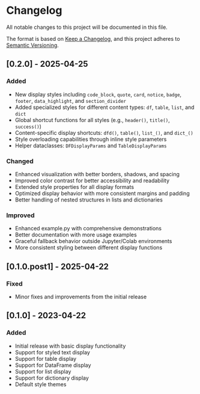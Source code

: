 # Changelog

All notable changes to this project will be documented in this file.

The format is based on [Keep a Changelog](https://keepachangelog.com/en/1.0.0/),
and this project adheres to [Semantic Versioning](https://semver.org/spec/v2.0.0.html).

## [0.2.0] - 2025-04-25

### Added
- New display styles including `code_block`, `quote`, `card`, `notice`, `badge`, `footer`, `data_highlight`, and `section_divider`
- Added specialized styles for different content types: `df`, `table`, `list`, and `dict`
- Global shortcut functions for all styles (e.g., `header()`, `title()`, `success()`)
- Content-specific display shortcuts: `dfd()`, `table()`, `list_()`, and `dict_()`
- Style overloading capabilities through inline style parameters
- Helper dataclasses: `DFDisplayParams` and `TableDisplayParams`

### Changed
- Enhanced visualization with better borders, shadows, and spacing
- Improved color contrast for better accessibility and readability
- Extended style properties for all display formats
- Optimized display behavior with more consistent margins and padding
- Better handling of nested structures in lists and dictionaries

### Improved
- Enhanced example.py with comprehensive demonstrations
- Better documentation with more usage examples
- Graceful fallback behavior outside Jupyter/Colab environments
- More consistent styling between different display functions

## [0.1.0.post1] - 2025-04-22

### Fixed
- Minor fixes and improvements from the initial release

## [0.1.0] - 2023-04-22

### Added
- Initial release with basic display functionality
- Support for styled text display
- Support for table display
- Support for DataFrame display
- Support for list display
- Support for dictionary display
- Default style themes 